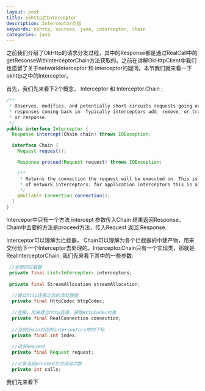 ```yaml
---
layout: post
title: okhttp之Interceptor
description: Interceptor介绍
keywords: okhttp, sources, java, interceptor, chain
categories: java
---
```

之前我们介绍了OkHttp的请求分发过程，其中的Response都是通过RealCall中的getResonseWithInterceptorChain方法获取的。之前在讲解OkHttpClient中我们也遗留了关于networkInterceptor 和 interceptor的疑问。本节我们就来看一下okhttp之中的Interceptor。 

首先，我们先来看下2个概念， Interceptor 和 Interceptor.Chain ;  

```java
/**
 * Observes, modifies, and potentially short-circuits requests going out and the corresponding
 * responses coming back in. Typically interceptors add, remove, or transform headers on the request
 * or response.
 */
public interface Interceptor {
  Response intercept(Chain chain) throws IOException;

  interface Chain {
    Request request();

    Response proceed(Request request) throws IOException;

    /**
     * Returns the connection the request will be executed on. This is only available in the chains
     * of network interceptors; for application interceptors this is always null.
     */
    @Nullable Connection connection();
  }
}
```

Intercepor中只有一个方法 intercept 参数传入Chain 结果返回Response，   
Chain中主要的方法是proceed方法，传入Request 返回 Response. 

Interceptor可以理解为拦截器， Chain可以理解为各个拦截器的中建产物，用来交付给下一个Interceptor去处理的。Interceptor.Chain只有一个实现类，那就是RealInterceptorChain, 我们先来看下其中的一些参数:  

```java
 //全部的拦截器
 private final List<Interceptor> interceptors;
  
 private final StreamAllocation streamAllocation;
  
  //建立http连接之后的流处理器
  private final HttpCodec httpCodec;
  
  //连接，用来建立http连接，获取HttpCodec对象
  private final RealConnection connection;
 
  //当前Chain对应的interceptors中的下标
  private final int index;
  
  //请求Request
  private final Request request;
  
  //记录当前proceed方法调用次数
  private int calls;
```  
我们先来看下 

```java

```
